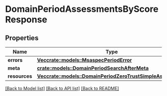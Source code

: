 # DomainPeriodAssessmentsByScoreResponse

## Properties

Name | Type | Description | Notes
------------ | ------------- | ------------- | -------------
**errors** | [**Vec<crate::models::MsaspecPeriodError>**](msaspec.Error.md) |  |
**meta** | [**crate::models::DomainPeriodSearchAfterMeta**](domain.SearchAfterMeta.md) |  |
**resources** | [**Vec<crate::models::DomainPeriodZeroTrustSimpleAssessment>**](domain.ZeroTrustSimpleAssessment.md) |  |

[[Back to Model list]](./README.md#documentation-for-models) [[Back to API list]](./README.md#documentation-for-api-endpoints) [[Back to README]](../README.md)
